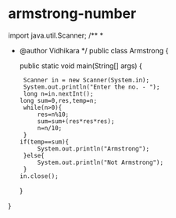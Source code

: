 
# armstrong-number
import java.util.Scanner;
/**
 *
 * @author Vidhikara
 */
public class Armstrong {

    public static void main(String[] args) {
        
        Scanner in = new Scanner(System.in);
        System.out.println("Enter the no. - ");
        long n=in.nextInt();
       long sum=0,res,temp=n;
        while(n>0){
            res=n%10;
            sum=sum+(res*res*res);
            n=n/10;           
        }
       if(temp==sum){
            System.out.println("Armstrong");
        }else{
            System.out.println("Not Armstrong");
        }
       in.close();
    }
    
}
